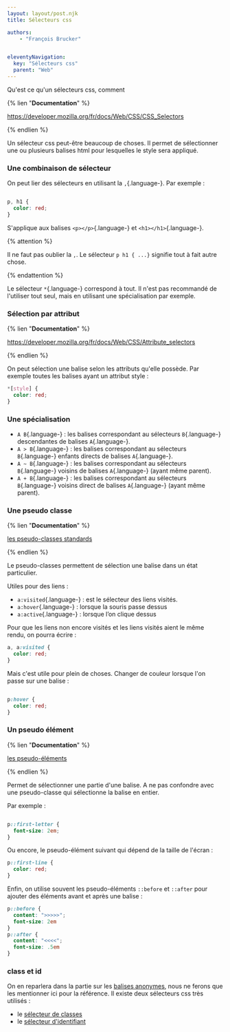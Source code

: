 ```yaml
---
layout: layout/post.njk
title: Sélecteurs css

authors:
    - "François Brucker"


eleventyNavigation:
  key: "Sélecteurs css"
  parent: "Web"
---
```


<!-- début résumé -->

Qu'est ce qu'un sélecteurs css, comment

<!-- fin résumé -->

{% lien "**Documentation**" %}

<https://developer.mozilla.org/fr/docs/Web/CSS/CSS_Selectors>

{% endlien %}

Un sélecteur css peut-être beaucoup de choses. Il permet de sélectionner une ou plusieurs balises html pour lesquelles le style sera appliqué.

### Une combinaison de sélecteur

On peut lier des sélecteurs en utilisant la `,`{.language-}. Par exemple :

```css

p, h1 {
  color: red;
}

```

S'applique aux balises `<p></p>`{.language-} et `<h1></h1>`{.language-}.

{% attention %}

Il ne faut pas oublier la `,`. Le sélecteur `p h1 { ...}` signifie tout à fait autre chose.

{% endattention %}

Le sélecteur `*`{.language-} correspond à tout. Il n'est pas recommandé de l'utiliser tout seul, mais en utilisant une spécialisation par exemple.

### Sélection par attribut

{% lien "**Documentation**" %}

<https://developer.mozilla.org/fr/docs/Web/CSS/Attribute_selectors>

{% endlien %}

On peut sélection une balise selon les attributs qu'elle possède. Par exemple toutes les balises ayant un attribut style :

```css
*[style] {
  color: red;
}

```

### Une spécialisation

* `A B`{.language-} : les balises correspondant au sélecteurs `B`{.language-} descendantes de balises `A`{.language-}.
* `A > B`{.language-} : les balises correspondant au sélecteurs `B`{.language-} enfants directs de balises `A`{.language-}.
* `A ~ B`{.language-} : les balises correspondant au sélecteurs `B`{.language-} voisins de balises `A`{.language-} (ayant même parent).
* `A + B`{.language-} : les balises correspondant au sélecteurs `B`{.language-} voisins direct de balises `A`{.language-} (ayant même parent).

### Une pseudo classe

{% lien "**Documentation**" %}

[les pseudo-classes standards](https://developer.mozilla.org/fr/docs/Web/CSS/Pseudo-classes#liste_des_pseudo-classes_standards)

{% endlien %}

Le pseudo-classes permettent de sélection une balise dans un état particulier.

Utiles pour des liens :

* `a:visited`{.language-} : est le sélecteur des liens visités.
* `a:hover`{.language-} : lorsque la souris passe dessus
* `a:active`{.language-} : lorsque l’on clique dessus

Pour que les liens non encore visités et les liens visités aient le même rendu, on pourra écrire :

```css
a, a:visited {
  color: red;
}
```

Mais c'est utile pour plein de choses. Changer de couleur lorsque l'on passe sur une balise :

```css

p:hover {
  color: red;
}
```

### Un pseudo élément

{% lien "**Documentation**" %}

[les pseudo-éléments](https://developer.mozilla.org/fr/docs/Web/CSS/Pseudo-elements#liste_des_pseudo-%C3%A9l%C3%A9ments)

{% endlien %}

Permet de sélectionner une partie d'une balise. A ne pas confondre avec une pseudo-classe qui sélectionne la balise en entier.

Par exemple :

```css

p::first-letter {
  font-size: 2em;
}
```

Ou encore, le pseudo-élément suivant qui dépend de la taille de l'écran :

```css
p::first-line {
  color: red;
}
```

Enfin, on utilise souvent les pseudo-éléments `::before` et `::after` pour ajouter des éléments avant et après une balise :

```css
p::before {
  content: ">>>>>";
  font-size: 2em
}
p::after {
  content: "<<<<";
  font-size: .5em
}

```

### class et id

On en reparlera dans la partie sur les [balises anonymes](../balises-anonymes#sélecteur-css), nous ne ferons que les mentionner ici pour la référence. Il existe deux sélecteurs css très utilisés :

* le [sélecteur de classes](https://developer.mozilla.org/fr/docs/Web/CSS/Class_selectors)
* le [sélecteur d'identifiant](https://developer.mozilla.org/fr/docs/Web/CSS/ID_selectors)
